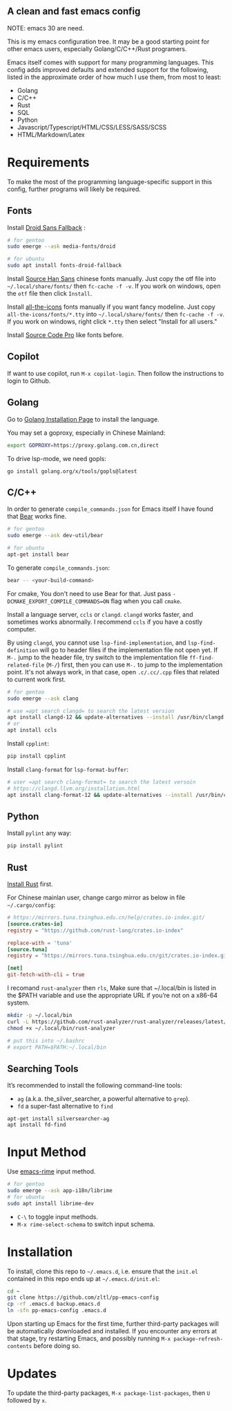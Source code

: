 A clean and fast emacs config
---

NOTE: emacs 30 are need.

This is my emacs configuration tree. It may be a good starting point for other
emacs users, especially Golang/C/C++/Rust programers.

Emacs itself comes with support for many programming languages. This config adds
improved defaults and extended support for the following, listed in the
approximate order of how much I use them, from most to least:

- Golang
- C/C++
- Rust
- SQL
- Python
- Javascript/Typescript/HTML/CSS/LESS/SASS/SCSS
- HTML/Markdown/Latex

# Requirements

To make the most of the programming language-specific support in this config,
further programs will likely be required.

## Fonts
Install [Droid Sans Fallback](http://fonts3.com/fonts/d/Droid-Sans-Fallback.html) :
```bash
# for gentoo
sudo emerge --ask media-fonts/droid

# for ubuntu
sudo apt install fonts-droid-fallback
```

Install [Source Han Sans](https://github.com/adobe-fonts/source-han-sans/tree/release) chinese fonts
manually. Just copy the otf file into `~/.local/share/fonts/` then 
`fc-cache -f -v`. If you work on windows, open the `otf` file then click
`Install`.

Install [all-the-icons](https://github.com/domtronn/all-the-icons.el) fonts 
manually if you want fancy modeline. Just copy `all-the-icons/fonts/*.tty` into 
`~/.local/share/fonts/` then `fc-cache -f -v`. If you work on windows, right 
click `*.tty` then select "Install for all users."

Install [Source Code Pro](https://github.com/adobe-fonts/source-code-pro) like fonts before.

## Copilot
If want to use copilot, run `M-x copilot-login`. Then follow the instructions to
login to Github.

## Golang
Go to [Golang Installation Page](https://go.dev/doc/install) to install the
language. 

You may set a goproxy, especially in Chinese Mainland:

``` bash
export GOPROXY=https://proxy.golang.com.cn,direct
```

To drive lsp-mode, we need gopls:

```
go install golang.org/x/tools/gopls@latest
```

## C/C++

In order to generate `compile_commands.json` for Emacs itself I have found that
[Bear](https://github.com/rizsotto/Bear) works fine.


```bash
# for gentoo
sudo emerge --ask dev-util/bear

# for ubuntu
apt-get install bear
```

To generate `compile_commands.json`:

```bash
bear -- <your-build-command>
```

For cmake, You don't need to use Bear for that. Just pass
`-DCMAKE_EXPORT_COMPILE_COMMANDS=ON` flag when you call `cmake`.

Install a language server, `ccls` or `clangd`. `clangd` works faster, and
sometimes works abnormally. I recommend `ccls` if you have a costly computer.

By using `clangd`, you cannot use `lsp-find-implementation`, and
`lsp-find-definition` will go to header files if the implementation file not
open yet. If `M-.` jump to the header file, try switch to the implementation
file `ff-find-related-file` (`M-/`) first, then you can use `M-.` to jump to the
implementation point. It's not always work, in that case, open `.c/.cc/.cpp`
files that related to current work first.

```bash
# for gentoo
sudo emerge --ask clang

# use =apt search clangd= to search the latest version
apt install clangd-12 && update-alternatives --install /usr/bin/clangd clangd /usr/bin/clangd-12 100
# or
apt install ccls
```

Install `cpplint`:

```bash
pip install cpplint
```

Install `clang-format` for `lsp-format-buffer`:

```bash
# user =apt search clang-format= to search the latest versoin
# https://clangd.llvm.org/installation.html
apt install clang-format-12 && update-alternatives --install /usr/bin/clang-format clang-format /usr/bin/clang-format-12 100
```

## Python

Install `pylint` any way:

```bash
pip install pylint
```

## Rust

[Install Rust](https://www.rust-lang.org/tools/install) first.

For Chinese mainlan user, change cargo mirror as below in file 
`~/.cargo/config`:


```toml
# https://mirrors.tuna.tsinghua.edu.cn/help/crates.io-index.git/
[source.crates-io]
registry = "https://github.com/rust-lang/crates.io-index"

replace-with = 'tuna'
[source.tuna]
registry = "https://mirrors.tuna.tsinghua.edu.cn/git/crates.io-index.git"

[net]
git-fetch-with-cli = true
```

I recomand `rust-analyzer` then `rls`, Make sure that ~/.local/bin is listed in
the $PATH variable and use the appropriate URL if you’re not on a x86-64 system.

```bash
mkdir -p ~/.local/bin
curl -L https://github.com/rust-analyzer/rust-analyzer/releases/latest/download/rust-analyzer-x86_64-unknown-linux-gnu.gz | gunzip -c - > ~/.local/bin/rust-analyzer
chmod +x ~/.local/bin/rust-analyzer

# put this into ~/.bashrc
# export PATH=$PATH:~/.local/bin
```

## Searching Tools

It’s recommended to install the following command-line tools:

- `ag` (a.k.a. the_silver_searcher, a powerful alternative to `grep`).
- `fd` a super-fast alternative to `find`

```
apt-get install silversearcher-ag
apt install fd-find
```
# Input Method
Use [emacs-rime](https://github.com/DogLooksGood/emacs-rime) input method.
```bash
# for gentoo
sudo emerge --ask app-i18n/librime
# for ubuntu
sudo apt install librime-dev
```
 
- `C-\` to toggle input methods.
- `M-x rime-select-schema` to switch input schema.

# Installation

To install, clone this repo to `~/.emacs.d`, i.e. ensure that the `init.el`
contained in this repo ends up at `~/.emacs.d/init.el`:

``` bash
cd ~
git clone https://github.com/zltl/pp-emacs-config
cp -rf .emacs.d backup.emacs.d
ln -sfn pp-emacs-config .emacs.d
```

Upon starting up Emacs for the first time, further third-party packages will be
automatically downloaded and installed. If you encounter any errors at that
stage, try restarting Emacs, and possibly running `M-x package-refresh-contents`
before doing so.

# Updates

To update the third-party packages, `M-x package-list-packages`, then `U`
followed by `x`.


